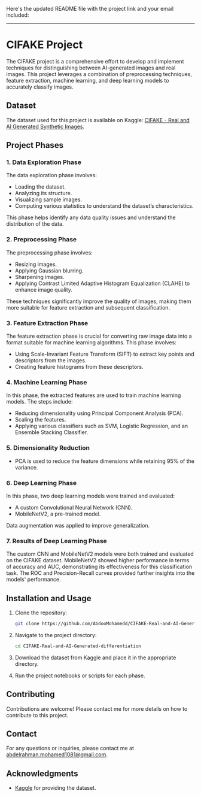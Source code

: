 Here's the updated README file with the project link and your email included:

---

# CIFAKE Project

The CIFAKE project is a comprehensive effort to develop and implement techniques for distinguishing between AI-generated images and real images. This project leverages a combination of preprocessing techniques, feature extraction, machine learning, and deep learning models to accurately classify images.

## Dataset

The dataset used for this project is available on Kaggle: [CIFAKE - Real and AI Generated Synthetic Images](https://www.kaggle.com/datasets/birdy654/cifake-real-and-ai-generated-synthetic-images).

## Project Phases

### 1. Data Exploration Phase

The data exploration phase involves:
- Loading the dataset.
- Analyzing its structure.
- Visualizing sample images.
- Computing various statistics to understand the dataset’s characteristics.

This phase helps identify any data quality issues and understand the distribution of the data.

### 2. Preprocessing Phase

The preprocessing phase involves:
- Resizing images.
- Applying Gaussian blurring.
- Sharpening images.
- Applying Contrast Limited Adaptive Histogram Equalization (CLAHE) to enhance image quality.

These techniques significantly improve the quality of images, making them more suitable for feature extraction and subsequent classification.

### 3. Feature Extraction Phase

The feature extraction phase is crucial for converting raw image data into a format suitable for machine learning algorithms. This phase involves:
- Using Scale-Invariant Feature Transform (SIFT) to extract key points and descriptors from the images.
- Creating feature histograms from these descriptors.

### 4. Machine Learning Phase

In this phase, the extracted features are used to train machine learning models. The steps include:
- Reducing dimensionality using Principal Component Analysis (PCA).
- Scaling the features.
- Applying various classifiers such as SVM, Logistic Regression, and an Ensemble Stacking Classifier.

### 5. Dimensionality Reduction

- PCA is used to reduce the feature dimensions while retaining 95% of the variance.

### 6. Deep Learning Phase

In this phase, two deep learning models were trained and evaluated:
- A custom Convolutional Neural Network (CNN).
- MobileNetV2, a pre-trained model.

Data augmentation was applied to improve generalization.

### 7. Results of Deep Learning Phase

The custom CNN and MobileNetV2 models were both trained and evaluated on the CIFAKE dataset. MobileNetV2 showed higher performance in terms of accuracy and AUC, demonstrating its effectiveness for this classification task. The ROC and Precision-Recall curves provided further insights into the models' performance.

## Installation and Usage

1. Clone the repository:
    ```bash
    git clone https://github.com/AbdooMohamedd/CIFAKE-Real-and-AI-Generated-differentiation.git
    ```

2. Navigate to the project directory:
    ```bash
    cd CIFAKE-Real-and-AI-Generated-differentiation
    ```


3. Download the dataset from Kaggle and place it in the appropriate directory.

4. Run the project notebooks or scripts for each phase.

## Contributing

Contributions are welcome! Please contact me for more details on how to contribute to this project.

## Contact

For any questions or inquiries, please contact me at [abdelrahman.mohamed1081@gmail.com](mailto:abdelrahman.mohamed1081@gmail.com).

## Acknowledgments

- [Kaggle](https://www.kaggle.com) for providing the dataset.
